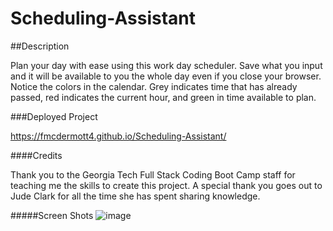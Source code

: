 # Scheduling-Assistant

##Description

Plan your day with ease using this work day scheduler. Save what you input and it will be available to you the whole day even if you close your browser. Notice the colors in the calendar. Grey indicates time that has already passed, red indicates the current hour, and green in time available to plan.

###Deployed Project

https://fmcdermott4.github.io/Scheduling-Assistant/

####Credits

Thank you to the Georgia Tech Full Stack Coding Boot Camp staff for teaching me the skills to create this project. A special thank you goes out to Jude Clark for all the time she has spent sharing knowledge.

#####Screen Shots
![image](https://user-images.githubusercontent.com/76134678/111883556-72d93480-8992-11eb-84fd-9e3214977834.png)

